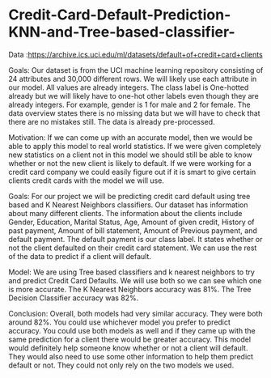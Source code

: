 # Credit-Card-Default-Prediction-KNN-and-Tree-based-classifier-
Data :https://archive.ics.uci.edu/ml/datasets/default+of+credit+card+clients

Goals:
Our dataset is from the UCI machine learning repository consisting of 24 attributes and 30,000 different rows. We will likely use each attribute in our model.
All values are already integers. The class label is One-hotted already but we will likely have to one-hot other labels even though they are already integers. 
For example, gender is 1 for male and 2 for female. The data overview states there is no missing data but we will have to check that there are no mistakes still. 
The data is already pre-processed.

Motivation:
If we can come up with an accurate model, then we would be able to apply this model to real world statistics. If we were given completely new statistics on a 
client not in this model we should still be able to know whether or not the new client is likely to default. If we were working for a credit card company we 
could easily figure out if it is smart to give certain clients credit cards with the model we will use.

Goals:
For our project we will be predicting credit card default using tree based and K Nearest Neighbors classifiers. Our dataset has information about many different 
clients. The information about the clients include  Gender, Education, Marital Status, Age, Amount of given credit, History of past payment, Amount of bill 
statement, Amount of Previous payment, and default payment. The default payment is our class label. It states whether or not the client defaulted on their credit 
card statement. We can use the rest of the data to predict if a client will default.

Model:
We are using Tree based classifiers and k nearest neighbors to try and predict Credit Card Defaults. We will use both so we can see which one is more accurate. 
The K Nearest Neighbors accuracy was 81%. The Tree Decision Classifier accuracy was 82%. 

Conclusion:
Overall, both models had very similar accuracy. They were both around 82%. You could use whichever model you prefer to predict accuracy. You could use both models 
as well and if they came up with the same prediction for a client there would be greater accuracy. This model would definitely help someone know whether or not a 
client will default. They would also  need to use some other information to help them predict default or not. They could not only rely on the two models we used.


